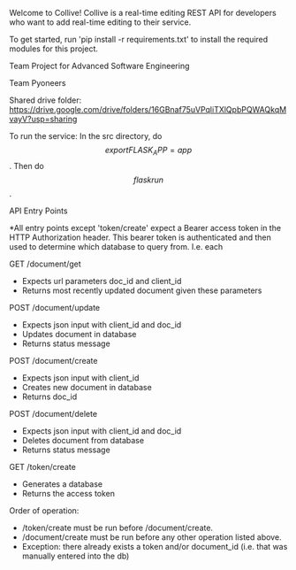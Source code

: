 Welcome to Collive! Collive is a real-time editing REST API for developers who want to add real-time editing to their service. 

To get started, run 'pip install -r requirements.txt' to install the required modules for this project.




Team Project for Advanced Software Engineering

Team Pyoneers

Shared drive folder:
https://drive.google.com/drive/folders/16GBnaf75uVPqliTXlQpbPQWAQkqMvayV?usp=sharing

To run the service:
In the src directory, do $$ export FLASK_APP=app $$. Then do $$ flask run $$. 

API Entry Points

*All entry points except 'token/create' expect a Bearer access token in the HTTP Authorization header. 
This bearer token is authenticated and then used to determine which database to query from. I.e. each 

GET /document/get
- Expects url parameters doc_id and client_id
- Returns most recently updated document given these parameters

POST /document/update
- Expects json input with client_id and doc_id
- Updates document in database
- Returns status message

POST /document/create
- Expects json input with client_id
- Creates new document in database
- Returns doc_id

POST /document/delete
- Expects json input with client_id and doc_id
- Deletes document from database
- Returns status message

GET /token/create
- Generates a database 
- Returns the access token

Order of operation:
- /token/create must be run before /document/create. 
- /document/create must be run before any other operation listed above. 
- Exception: there already exists a token and/or document_id (i.e. that was manually entered into the db)
